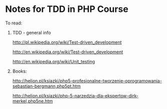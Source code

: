 Notes for TDD in PHP Course
===========================

To read:

1. TDD - general info

    http://pl.wikipedia.org/wiki/Test-driven_development

    http://en.wikipedia.org/wiki/Test-driven_development

    http://en.wikipedia.org/wiki/Unit_testing

2. Books:

    http://helion.pl/ksiazki/php5-profesjonalne-tworzenie-oprogramowania-sebastian-bergmann,php5pt.htm

    http://helion.pl/ksiazki/php-5-narzedzia-dla-ekspertow-dirk-merkel,php5ne.htm
